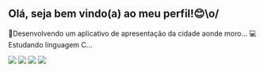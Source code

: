 ## Olá, seja bem vindo(a) ao meu perfil!😊\o/

📱Desenvolvendo um aplicativo de apresentação da cidade aonde moro...
💻Estudando linguagem C...

<div> 
  <a href="https://www.linkedin.com/in/yuri-cardoso-631a0430b" target="_blank"><img src="https://img.shields.io/badge/-LinkedIn-%230077B5?style=for-the-badge&logo=linkedin&logoColor=white" target="_blank"></a>  
 <a href="yuricardoso.dev@gmail.com"><img src="https://img.shields.io/badge/-Gmail-%23333?style=for-the-badge&logo=gmail&logoColor=red" target="blank"></a>
  <a href="https://instagram.com/yuricardoso.dev" target="_blank"><img src="https://img.shields.io/badge/-Instagram-%23E4405F?style=for-the-badge&logo=instagram&logoColor=purple" target="_blank"></a>
 <a href=https://wa.me/5521980787038><img src="https://img.shields.io/badge/WhatsApp-25D366?style=for-the-badge&logo=whatsapp&logoColor=black"></a>
  </div>
